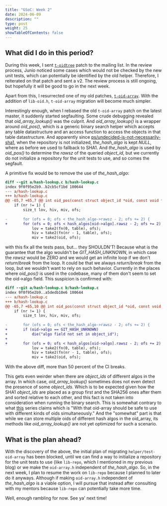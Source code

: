 ```yaml
---
title: "GSoC: Week 2"
date: 2024-06-09
description: ""
type: post
weight: 25
showTableOfContents: false
---
```


## What did I do in this period?

During this week, I sent [`t-oidtree`](https://lore.kernel.org/git/20240608165731.29467-1-shyamthakkar001@gmail.com/) patch to the mailing list. In the review process,
Junio noticed some cases which would not be checked by the new unit tests, which can potentially be
identified by the old helper. Therefore, I reiterated on that patch and sent a v2. The review process
is still ongoing, but hopefully it will be good to go in the next week.

Apart from this, I resurrected one of my old patches, [`t-oid-array`](https://lore.kernel.org/git/20240223193257.9222-1-shyamthakkar001@gmail.com/). With the addition of `lib-oid.h`,
`t-oid-array` migration will become much simpler.

Interestingly enough, when I rebased the old `t-oid-array` patch on the latest master, it suddenly started segfaulting.
Some crude debugging revealed that _oid_array_lookup()_ was the culprit. And _oid_array_lookup()_ is a wrapper around _oid_pos()_, which is a generic
binary search helper which accepts any table datastructure and an access function to access the objects in that table datastructure. And apparently since [ps/undecided-is-not-necessarily-sha1](https://github.com/git/git/commit/a60c21b7206fff1a6ab561e29ac7312c437d2592),
when the repository is not initialized, _the_hash_algo_ is kept _NULL_, where as before we used to fallback to SHA1. And _the_hash_algo_ is used by _oid_pos()_
to determine the _rawsz_ of the queried _object_id_, but we currently do not initialize a repository for the unit tests to use, and so comes the segfault.

A primitive fix would be to remove the use of _the_hash_algo_:
```diff
diff --git a/hash-lookup.c b/hash-lookup.c
index 9f0f95e2b9..b2cb5cf1bd 100644
--- a/hash-lookup.c
+++ b/hash-lookup.c
@@ -65,7 +65,7 @@ int oid_pos(const struct object_id *oid, const void *table, size_t nr,
 	if (nr != 1) {
 		size_t lov, hiv, miv, ofs;
 
-		for (ofs = 0; ofs < the_hash_algo->rawsz - 2; ofs += 2) {
+		for (ofs = 0; ofs < hash_algos[oid->algo].rawsz - 2; ofs += 2) {
 			lov = take2(fn(0, table), ofs);
 			hiv = take2(fn(nr - 1, table), ofs);
 			miv = take2(oid, ofs);
```
with this fix all the tests pass, but... they SHOULDN'T! Because what is the guarantee that the algo wouldn't
be _GIT_HASH_UNKNOWN_, in which case the _rawsz_ would be ZERO and we would get an infinite loop if we don't _return_/_break_ from the loop.
It could be that we always _return_/_break_ from the loop, but we wouldn't want to rely on such behavior. Currently in the places where _oid_pos()_
is used in the codebase, many of them don't seem to set the oid->algo field.
This suspicion is confirmed with:
```diff
diff --git a/hash-lookup.c b/hash-lookup.c
index 9f0f95e2b9..a5dedb10e6 100644
--- a/hash-lookup.c
+++ b/hash-lookup.c
@@ -65,7 +65,10 @@ int oid_pos(const struct object_id *oid, const void *table, size_t nr,
 	if (nr != 1) {
 		size_t lov, hiv, miv, ofs;
 
-		for (ofs = 0; ofs < the_hash_algo->rawsz - 2; ofs += 2) {
+		if (oid->algo == GIT_HASH_UNKNOWN)
+			die("algo field not set in object_id");
+
+		for (ofs = 0; ofs < hash_algos[oid->algo].rawsz - 2; ofs += 2) {
 			lov = take2(fn(0, table), ofs);
 			hiv = take2(fn(nr - 1, table), ofs);
 			miv = take2(oid, ofs);
```
With the above diff, more than 50 percent of the CI breaks.

This gets even weirder when there are _object_ids_ of different algos in the array. In which case,
_oid_array_lookup()_ sometimes does not even detect the presence of some _object_ids_. Which is
to be expected given how the SHA1 _object_ids_ are placed as a group first and the SHA256 ones after them and sorted relative to each other, and
this fact is not taken into consideration when running the binary search. This is somewhat contrary to what
[this](https://lore.kernel.org/git/20230927195537.1682-2-ebiederm@gmail.com/) series claims which is "With that oid-array should be safe to use with different kinds of
oids simultaneously." And the "somewhat" part is that while we can store multiple oids of different hash algos
in the oid_array, its methods like _oid_array_lookup()_ are not yet optimized for such a scenario.

## What is the plan ahead?

With the discovery of the above, the initial plan of migrating `helper/test-oid-array` has been blocked, until we can find
a way to initialize a repository for the unit tests to use (like `lib-repo`, which I mentioned in my previous blog) or
we make the `oid-array.h` independent of _the_hash_algo_. So, in the next week, I plan to resume the work on `lib-repo` because
I planned to later do it anyways. Although if making `oid-array.h` independent of _the_hash_algo_ is a viable option, I will pursue that
instead after consulting with my mentors because `lib-repo` can potentially take more time.

Well, enough rambling for now. See ya' next time!

